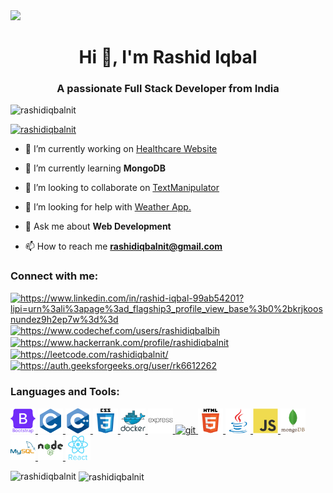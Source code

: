 <img src="https://camo.githubusercontent.com/b9d2cf6f810f95b5fb495edca02c307d492c32f71a62ab6c801e416fa5492338/68747470733a2f2f692e70696e696d672e636f6d2f6f726967696e616c732f37372f63612f61332f37376361613332383834643733356434333961646534356261333766656166322e676966">
<h1 align="center">Hi 👋, I'm Rashid Iqbal</h1>
<h3 align="center">A passionate Full Stack Developer from India</h3>

<p align="left"> <img src="https://komarev.com/ghpvc/?username=rashidiqbalnit&label=Profile%20views&color=0e75b6&style=flat" alt="rashidiqbalnit" /> </p>

<p align="left"> <a href="https://github.com/ryo-ma/github-profile-trophy"><img src="https://github-profile-trophy.vercel.app/?username=rashidiqbalnit" alt="rashidiqbalnit" /></a> </p>

- 🔭 I’m currently working on [Healthcare Website](https://rashidiqbalnit.github.io/HealthCare-Website/)

- 🌱 I’m currently learning **MongoDB**

- 👯 I’m looking to collaborate on [TextManipulator](https://rashidiqbalnit.github.io/TextManipulator/)

- 🤝 I’m looking for help with [Weather App.](https://rashidiqbalnit.github.io/WeatherApp/)

- 💬 Ask me about **Web Development**

- 📫 How to reach me **rashidiqbalnit@gmail.com**

<h3 align="left">Connect with me:</h3>
<p align="left">
<a href="https://linkedin.com/in/https://www.linkedin.com/in/rashid-iqbal-99ab54201?lipi=urn%3ali%3apage%3ad_flagship3_profile_view_base%3b0%2bkrjkoosnundez9h2ep7w%3d%3d" target="blank"><img align="center" src="https://raw.githubusercontent.com/rahuldkjain/github-profile-readme-generator/master/src/images/icons/Social/linked-in-alt.svg" alt="https://www.linkedin.com/in/rashid-iqbal-99ab54201?lipi=urn%3ali%3apage%3ad_flagship3_profile_view_base%3b0%2bkrjkoosnundez9h2ep7w%3d%3d" height="30" width="40" /></a>
<a href="https://www.codechef.com/users/https://www.codechef.com/users/rashidiqbalbih" target="blank"><img align="center" src="https://cdn.jsdelivr.net/npm/simple-icons@3.1.0/icons/codechef.svg" alt="https://www.codechef.com/users/rashidiqbalbih" height="30" width="40" /></a>
<a href="https://www.hackerrank.com/https://www.hackerrank.com/profile/rashidiqbalnit" target="blank"><img align="center" src="https://raw.githubusercontent.com/rahuldkjain/github-profile-readme-generator/master/src/images/icons/Social/hackerrank.svg" alt="https://www.hackerrank.com/profile/rashidiqbalnit" height="30" width="40" /></a>
<a href="https://www.leetcode.com/https://leetcode.com/rashidiqbalnit/" target="blank"><img align="center" src="https://raw.githubusercontent.com/rahuldkjain/github-profile-readme-generator/master/src/images/icons/Social/leet-code.svg" alt="https://leetcode.com/rashidiqbalnit/" height="30" width="40" /></a>
<a href="https://auth.geeksforgeeks.org/user/https://auth.geeksforgeeks.org/user/rk6612262" target="blank"><img align="center" src="https://raw.githubusercontent.com/rahuldkjain/github-profile-readme-generator/master/src/images/icons/Social/geeks-for-geeks.svg" alt="https://auth.geeksforgeeks.org/user/rk6612262" height="30" width="40" /></a>
</p>

<h3 align="left">Languages and Tools:</h3>
<p align="left"> <a href="https://getbootstrap.com" target="_blank" rel="noreferrer"> <img src="https://raw.githubusercontent.com/devicons/devicon/master/icons/bootstrap/bootstrap-plain-wordmark.svg" alt="bootstrap" width="40" height="40"/> </a> <a href="https://www.cprogramming.com/" target="_blank" rel="noreferrer"> <img src="https://raw.githubusercontent.com/devicons/devicon/master/icons/c/c-original.svg" alt="c" width="40" height="40"/> </a> <a href="https://www.w3schools.com/cpp/" target="_blank" rel="noreferrer"> <img src="https://raw.githubusercontent.com/devicons/devicon/master/icons/cplusplus/cplusplus-original.svg" alt="cplusplus" width="40" height="40"/> </a> <a href="https://www.w3schools.com/css/" target="_blank" rel="noreferrer"> <img src="https://raw.githubusercontent.com/devicons/devicon/master/icons/css3/css3-original-wordmark.svg" alt="css3" width="40" height="40"/> </a> <a href="https://www.docker.com/" target="_blank" rel="noreferrer"> <img src="https://raw.githubusercontent.com/devicons/devicon/master/icons/docker/docker-original-wordmark.svg" alt="docker" width="40" height="40"/> </a> <a href="https://expressjs.com" target="_blank" rel="noreferrer"> <img src="https://raw.githubusercontent.com/devicons/devicon/master/icons/express/express-original-wordmark.svg" alt="express" width="40" height="40"/> </a> <a href="https://git-scm.com/" target="_blank" rel="noreferrer"> <img src="https://www.vectorlogo.zone/logos/git-scm/git-scm-icon.svg" alt="git" width="40" height="40"/> </a> <a href="https://www.w3.org/html/" target="_blank" rel="noreferrer"> <img src="https://raw.githubusercontent.com/devicons/devicon/master/icons/html5/html5-original-wordmark.svg" alt="html5" width="40" height="40"/> </a> <a href="https://www.java.com" target="_blank" rel="noreferrer"> <img src="https://raw.githubusercontent.com/devicons/devicon/master/icons/java/java-original.svg" alt="java" width="40" height="40"/> </a> <a href="https://developer.mozilla.org/en-US/docs/Web/JavaScript" target="_blank" rel="noreferrer"> <img src="https://raw.githubusercontent.com/devicons/devicon/master/icons/javascript/javascript-original.svg" alt="javascript" width="40" height="40"/> </a> <a href="https://www.mongodb.com/" target="_blank" rel="noreferrer"> <img src="https://raw.githubusercontent.com/devicons/devicon/master/icons/mongodb/mongodb-original-wordmark.svg" alt="mongodb" width="40" height="40"/> </a> <a href="https://www.mysql.com/" target="_blank" rel="noreferrer"> <img src="https://raw.githubusercontent.com/devicons/devicon/master/icons/mysql/mysql-original-wordmark.svg" alt="mysql" width="40" height="40"/> </a> <a href="https://nodejs.org" target="_blank" rel="noreferrer"> <img src="https://raw.githubusercontent.com/devicons/devicon/master/icons/nodejs/nodejs-original-wordmark.svg" alt="nodejs" width="40" height="40"/> </a> <a href="https://reactjs.org/" target="_blank" rel="noreferrer"> <img src="https://raw.githubusercontent.com/devicons/devicon/master/icons/react/react-original-wordmark.svg" alt="react" width="40" height="40"/> </a> </p>

<p><img align="left" src="https://github-readme-stats.vercel.app/api/top-langs?username=rashidiqbalnit&show_icons=true&locale=en&layout=compact" alt="rashidiqbalnit" /></p>

<p>&nbsp;<img align="center" src="https://github-readme-stats.vercel.app/api?username=rashidiqbalnit&show_icons=true&locale=en" alt="rashidiqbalnit" /></p>
